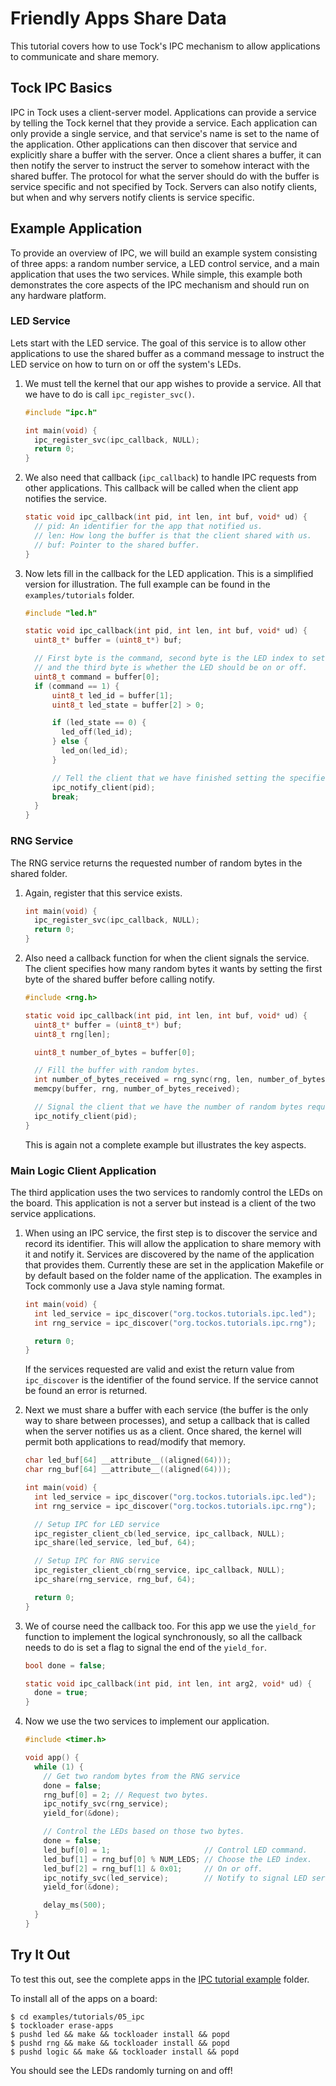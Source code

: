 Friendly Apps Share Data
========================

This tutorial covers how to use Tock's IPC mechanism to allow applications
to communicate and share memory.


Tock IPC Basics
---------------

IPC in Tock uses a client-server model. Applications can provide a service by
telling the Tock kernel that they provide a service. Each application can only
provide a single service, and that service's name is set to the name of the
application. Other applications can then discover that service and explicitly
share a buffer with the server. Once a client shares a buffer, it can then
notify the server to instruct the server to somehow interact with the shared
buffer. The protocol for what the server should do with the buffer is service
specific and not specified by Tock. Servers can also notify clients, but when
and why servers notify clients is service specific.

Example Application
-------------------

To provide an overview of IPC, we will build an example system consisting of
three apps: a random number service, a LED control service, and a main
application that uses the two services. While simple, this example both
demonstrates the core aspects of the IPC mechanism and should run on any
hardware platform.

### LED Service

Lets start with the LED service. The goal of this service is to allow other
applications to use the shared buffer as a command message to instruct the
LED service on how to turn on or off the system's LEDs.

1. We must tell the kernel that our app wishes to provide a service. All that
we have to do is call `ipc_register_svc()`.

    ```c
    #include "ipc.h"

    int main(void) {
      ipc_register_svc(ipc_callback, NULL);
      return 0;
    }
    ```

2. We also need that callback (`ipc_callback`) to handle IPC requests from
other applications. This callback will be called when the client app notifies
the service.

    ```c
    static void ipc_callback(int pid, int len, int buf, void* ud) {
      // pid: An identifier for the app that notified us.
      // len: How long the buffer is that the client shared with us.
      // buf: Pointer to the shared buffer.
    }
    ```

3. Now lets fill in the callback for the LED application. This is a simplified
version for illustration. The full example can be found in the
`examples/tutorials` folder.

    ```c
    #include "led.h"

    static void ipc_callback(int pid, int len, int buf, void* ud) {
      uint8_t* buffer = (uint8_t*) buf;

      // First byte is the command, second byte is the LED index to set,
      // and the third byte is whether the LED should be on or off.
      uint8_t command = buffer[0];
      if (command == 1) {
          uint8_t led_id = buffer[1];
          uint8_t led_state = buffer[2] > 0;

          if (led_state == 0) {
            led_off(led_id);
          } else {
            led_on(led_id);
          }

          // Tell the client that we have finished setting the specified LED.
          ipc_notify_client(pid);
          break;
      }
    }
    ```


### RNG Service

The RNG service returns the requested number of random bytes in the shared
folder.

1. Again, register that this service exists.

    ```c
    int main(void) {
      ipc_register_svc(ipc_callback, NULL);
      return 0;
    }
    ```

2. Also need a callback function for when the client signals the service.
The client specifies how many random bytes it wants by setting the first byte
of the shared buffer before calling notify.

    ```c
    #include <rng.h>

    static void ipc_callback(int pid, int len, int buf, void* ud) {
      uint8_t* buffer = (uint8_t*) buf;
      uint8_t rng[len];

      uint8_t number_of_bytes = buffer[0];

      // Fill the buffer with random bytes.
      int number_of_bytes_received = rng_sync(rng, len, number_of_bytes);
      memcpy(buffer, rng, number_of_bytes_received);

      // Signal the client that we have the number of random bytes requested.
      ipc_notify_client(pid);
    }
    ```

    This is again not a complete example but illustrates the key aspects.


### Main Logic Client Application

The third application uses the two services to randomly control the LEDs on
the board. This application is not a server but instead is a client of the
two service applications.

1. When using an IPC service, the first step is to discover the service and
record its identifier. This will allow the application to share memory with it
and notify it. Services are discovered by the name of the application that
provides them. Currently these are set in the application Makefile or by default
based on the folder name of the application. The examples in Tock commonly
use a Java style naming format.

    ```c
    int main(void) {
      int led_service = ipc_discover("org.tockos.tutorials.ipc.led");
      int rng_service = ipc_discover("org.tockos.tutorials.ipc.rng");

      return 0;
    }
    ```

    If the services requested are valid and exist the return value from
    ` ipc_discover` is the identifier of the found service. If the service
    cannot be found an error is returned.

2. Next we must share a buffer with each service (the buffer is the only way to
share between processes), and setup a callback that is called when the server
notifies us as a client. Once shared, the kernel will permit both applications
to read/modify that memory.

    ```c
    char led_buf[64] __attribute__((aligned(64)));
    char rng_buf[64] __attribute__((aligned(64)));

    int main(void) {
      int led_service = ipc_discover("org.tockos.tutorials.ipc.led");
      int rng_service = ipc_discover("org.tockos.tutorials.ipc.rng");

      // Setup IPC for LED service
      ipc_register_client_cb(led_service, ipc_callback, NULL);
      ipc_share(led_service, led_buf, 64);

      // Setup IPC for RNG service
      ipc_register_client_cb(rng_service, ipc_callback, NULL);
      ipc_share(rng_service, rng_buf, 64);

      return 0;
    }
    ```

3. We of course need the callback too. For this app we use the `yield_for`
function to implement the logical synchronously, so all the callback needs
to do is set a flag to signal the end of the `yield_for`.

    ```c
    bool done = false;

    static void ipc_callback(int pid, int len, int arg2, void* ud) {
      done = true;
    }
    ```

3. Now we use the two services to implement our application.

    ```c
    #include <timer.h>

    void app() {
      while (1) {
        // Get two random bytes from the RNG service
        done = false;
        rng_buf[0] = 2; // Request two bytes.
        ipc_notify_svc(rng_service);
        yield_for(&done);

        // Control the LEDs based on those two bytes.
        done = false;
        led_buf[0] = 1;                     // Control LED command.
        led_buf[1] = rng_buf[0] % NUM_LEDS; // Choose the LED index.
        led_buf[2] = rng_buf[1] & 0x01;     // On or off.
        ipc_notify_svc(led_service);        // Notify to signal LED service.
        yield_for(&done);

        delay_ms(500);
      }
    }
    ```

Try It Out
----------

To test this out, see the complete apps in the [IPC tutorial
example](https://github.com/tock/libtock-c/tree/master/examples/tutorials/05_ipc)
folder.

To install all of the apps on a board:

    $ cd examples/tutorials/05_ipc
    $ tockloader erase-apps
    $ pushd led && make && tockloader install && popd
    $ pushd rng && make && tockloader install && popd
    $ pushd logic && make && tockloader install && popd

You should see the LEDs randomly turning on and off!
